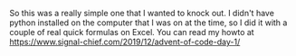 So this was a really simple one that I wanted to knock out.  I didn't have python installed on the computer that I was on at the time, so I did it with a couple of real quick formulas on Excel.  You can read my howto at https://www.signal-chief.com/2019/12/advent-of-code-day-1/
